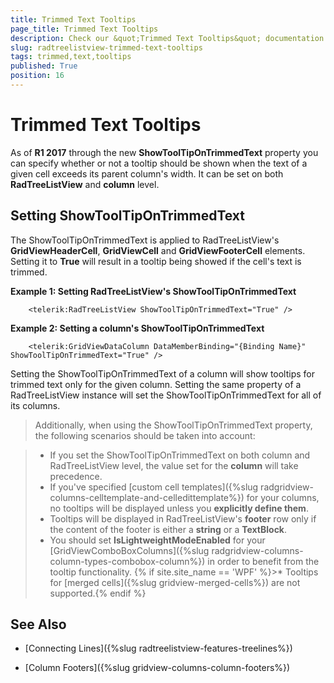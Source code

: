 ```yaml
---
title: Trimmed Text Tooltips
page_title: Trimmed Text Tooltips
description: Check our &quot;Trimmed Text Tooltips&quot; documentation article for the RadTreeListView {{ site.framework_name }} control.
slug: radtreelistview-trimmed-text-tooltips
tags: trimmed,text,tooltips
published: True
position: 16
---
```


# Trimmed Text Tooltips

As of **R1 2017** through the new **ShowToolTipOnTrimmedText** property you can specify whether or not a tooltip should be shown when the text of a given cell exceeds its parent column's width. It can be set on both **RadTreeListView** and **column** level.

## Setting ShowToolTipOnTrimmedText

The ShowToolTipOnTrimmedText is applied to RadTreeListView's **GridViewHeaderCell**, **GridViewCell** and **GridViewFooterCell** elements. Setting it to **True** will result in a tooltip being showed if the cell's text is trimmed.

__Example 1: Setting RadTreeListView's ShowToolTipOnTrimmedText__

```XAML
	<telerik:RadTreeListView ShowToolTipOnTrimmedText="True" />
```

__Example 2: Setting a column's ShowToolTipOnTrimmedText__

```XAML
	<telerik:GridViewDataColumn DataMemberBinding="{Binding Name}" ShowToolTipOnTrimmedText="True" />
```

Setting the ShowToolTipOnTrimmedText of a column will show tooltips for trimmed text only for the given column. Setting the same property of a RadTreeListView instance will set the ShowToolTipOnTrimmedText for all of its columns.

>Additionally, when using the ShowToolTipOnTrimmedText property, the following scenarios should be taken into account:

>* If you set the ShowToolTipOnTrimmedText on both column and RadTreeListView level, the value set for the **column** will take precedence.
>* If you've specified [custom cell templates]({%slug radgridview-columns-celltemplate-and-celledittemplate%}) for your columns, no tooltips will be displayed unless you **explicitly define them**.
>* Tooltips will be displayed in RadTreeListView's **footer** row only if the content of the footer is either a **string** or a **TextBlock**.
>* You should set **IsLightweightModeEnabled** for your [GridViewComboBoxColumns]({%slug radgridview-columns-column-types-combobox-column%}) in order to benefit from the tooltip functionality.
{% if site.site_name == 'WPF' %}>* Tooltips for [merged cells]({%slug gridview-merged-cells%}) are not supported.{% endif %}

## See Also

 * [Connecting Lines]({%slug radtreelistview-features-treelines%})

 * [Column Footers]({%slug gridview-columns-column-footers%})